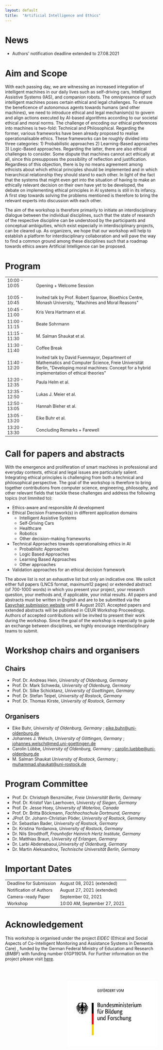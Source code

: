 ```yaml
---
layout: default
title:  "Artificial Intelligence and Ethics"
---
```


# News
- Authors' notification deadline extended to 27.08.2021

# Aim and Scope

With each passing day, we are witnessing an increased integration of intelligent machines in our daily lives such as self-driving cars, Intelligent Assistive Systems (IAS), and companion robots. The omnipresence of such intelligent machines poses certain ethical and legal challenges. To ensure the beneficence of autonomous agents towards humans (and other machines), we need to introduce ethical and legal mechanism(s) to govern and align actions executed by AI-based algorithms according to our societal ethical and moral norms. The challenge of encoding our ethical preferences into machines is two-fold: Technical and Philosophical. Regarding the former, various frameworks have been already proposed to realise operationalisable ethics. These frameworks can be roughly divided into three categories: 1) Probabilistic approaches 2) Learning-Based approaches 3) Logic-Based approaches. Regarding the latter, there are also ethical challenges to consider. Some dispute that machines cannot act ethically at all, since this presupposes the possibility of reflection and justification. Regardless of this objection, there is by no means agreement among ethicists about which ethical principles should be implemented and in which hierarchical relationship they should stand to each other. In light of the fact that the systems that might even get into the situation of having to make an ethically relevant decision on their own have yet to be developed, the debate on implementing ethical principles in AI systems is still in its infancy. A first step towards solving the problems mentioned is therefore to bring the relevant experts into discussion with each other.

The aim of the workshop is therefore primarily to initiate an interdisciplinary dialogue between the individual disciplines, such that the state of research of the respective discipline can be understood by the participants and conceptual ambiguities, which exist especially in interdisciplinary projects, can be cleared up. As organizers, we hope that our workshop will help to establish a platform for interdisciplinary collaboration and will pave the way to find a common ground among these disciplines such that a roadmap towards ethics aware Artificial Intelligence can be proposed.


# Program
<a name="Program"></a>



<table style="width:100%">
  
  <tr>
    <td>10:00 - 10:05 &nbsp;&nbsp;&nbsp;&nbsp;&nbsp;&nbsp;&nbsp;&nbsp;&nbsp;&nbsp;&nbsp;&nbsp;&nbsp;&nbsp;&nbsp;</td>
    <td>Opening + Welcome Session</td>
  </tr>
  <tr>
    <td>10:05 - 10:45</td>
    <td>Invited talk by Prof. Robert Sparrow, Bioethics  Centre, Monash University, "Machines and Moral Reasons"</td>
  </tr>
  <tr>
    <td>10:45 - 11:00</td>
    <td>Kris Vera Hartmann et al. </td>
  </tr>
  <tr>
    <td>11:00 - 11:15</td>
    <td>Beate Sohrmann</td>
  </tr>
  <tr>
    <td>11:15 - 11:30</td>
    <td>M. Salman Shaukat et al.</td>
  </tr>
<tr>
    <td>11:30 - 11:40</td>
    <td>Coffee Break</td>
  </tr>
<tr>
    <td>11:40 - 12:20</td>
    <td>Invited talk by David Fuenmayor, Department of Mathematics and Computer Science, Freie Universität Berlin, "Developing moral machines: Concept for a hybrid implementation of ethical theories"</td>
  </tr>
<tr>
    <td>12:20 - 12:35</td>
    <td>Paula Helm et al.</td>
  </tr>
<tr>
    <td>12:35 - 12:50</td>
    <td>Lukas J. Meier et al.</td>
  </tr>
<tr>
    <td>12:50 - 13:05</td>
    <td>Hannah Bleher et al.</td>
  </tr>
<tr>
    <td>13:05 - 13:20</td>
    <td>Eike Buhr et al.</td>
  </tr>
<tr>
    <td>13:20 - 13:30</td>
    <td> Concluding Remarks + Farewell</td>
  </tr>
</table>

# Call for papers and abstracts

With the emergence and proliferation of smart machines in professional and everyday contexts, ethical and legal issues are particularly salient. Integrating ethical principles is challenging from both a technical and philosophical perspective. The goal of the workshop is therefore to bring together contributions from computer science, engineering, philosophy, and other relevant fields that tackle these challenges and address the following topics (not limmited to):

- Ethics-aware and responsible AI development
- Ethical Decision Framework(s) in different application domains
	- Intelligent Assistive Systems
	- Self-Driving Cars
	- Healthcare
	- Robotics
	- Other decision-making frameworks
- Technical Approaches towards operationalising ethics in AI
	- Probablisitc Approaches
	- Logic Based Approaches
	- Learning Based Approaches
	- Other approaches
- Validation approaches for an ethical decision framework

The above list is not an exhaustive list but only an indicative one. We solicit either full papers (LNCS format, maximum12 pages) or extended abstract (of 700-1000 words) in which you present your project, your research question, your methods and, if applicable, your initial results. All papers and abstracts must be written in English and are to be submitted via the [Easychair submission website](https://www.easychair.org/my/conference?conf=aithics2021) until 8 August 2021. Accepted papers and extended abstracts will be published in CEUR Workshop Proceedings. Authors of accepted contributions will be invited to present their work during the workshop. Since the goal of the workshop is especially to guide an exchange between disciplines, we highly encourage interdisciplinary teams to submit.

 

# Workshop chairs and organisers
## Chairs

- Prof. Dr. Andreas Hein, *University of Oldenburg, Germany*
- Prof. Dr. Mark Schweda, *University of Oldenburg, Germany*
- Prof. Dr. Silke Schicktanz, *University of Goettingen, Germany*
- Prof. Dr. Stefan Teipel, *University of Rostock, Germany*
- Prof. Dr. Thomas Kirste, *University of Rostock, Germany*

## Organisers
- Eike Buhr, *University of Oldenburg, Germany*  ; [eike.buhr@uni-oldenburg.de](mailto:eike.buhr@uni-oldenburg.de)
- Johannes J. Welsch, *University of Göttingen, Germany*  ; [johannes.welsch@med.uni-goettingen.de](mailto:johannes.welsch@med.uni-goettingen.de)
- Carolin Lübbe, *University of Oldenburg, Germany* ; [carolin.luebbe@uni-oldenburg.de](mailto:carolin.luebbe@uni-oldenburg.de)
- M. Salman Shaukat *University of Rostock, Germany* ; [muhammad.shaukat@uni-rostock.de](mailto:muhammad.shaukat@uni-rostock.de)

# Program Committee
- Prof. Dr. Christoph Benzmüller, *Freie Universität Berlin, Germany*
- Prof. Dr. Kristof Van Laerhoven, *Universty of Siegen, Germany*
- Prof. Dr. Jesse Hoey, *University of Waterloo, Canada*
- Prof. Dr. Britta Böckmann, *Fachhochschule Dortmund, Germany*
- JProf. Dr. Johann-Christian Põder, *University of Rostock, Germany*
- Dr. Sebastian Bader, *University of Rostock, Germany*
- Dr. Kristina Yordanova, *University of Rostock, Germany*
- Dr. Nils Strodthoff, *Fraunhofer Heinrich Hertz Institute, Germany*
- Dr. Matthias Braun, *University of Erlangen, Germany*
- Dr. Larbi Abdenebaoui,*University of Oldenburg, Germany*
- Dr. Martin Aleksandrov, *Technische Universität Berlin, Germany*

<h1>Important Dates</h1>

<table style="width:100%">
  
  <tr>
    <td>Deadline for Submission</td>
    <td>August 08, 2021 (extended)</td>
  </tr>
  <tr>
    <td>Notification of Authors</td>
    <td>August 27, 2021 (extended)</td>
  </tr>
  <tr>
    <td>Camera-ready Paper</td>
    <td>September 02, 2021</td>
  </tr>
  <tr>
    <td>Workshop</td>
    <td>10:00 AM, September 27, 2021</td>
  </tr>
</table>

# Acknowledgement
This workshop is organised under the project *EIDEC* (Ethical and Social Aspects of Co-Intelligent Monitoring and Assistance Systems in Dementia Care) , funded by the German Federal Ministry of Education and Research (*BMBF*) with funding number 01GP1901A. For Further information on the project please visit [here](http://demenz-assistenz.de/HOME/).
<br/>
<br/>
<br/>
<br/>

<img style= "float: right" src="BMBF_gef”rdert vom_deutsch.jpg" alt="BMBF" width="300"/>


